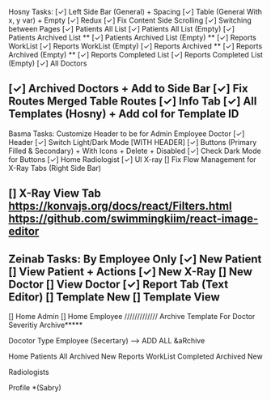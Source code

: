 Hosny Tasks:
[✓] Left Side Bar (General) + Spacing
[✓] Table (General With x, y var) + Empty
[✓] Redux
[✓] Fix Content Side Scrolling
[✓] Switching between Pages
[✓] Patients All List
[✓] Patients All List (Empty)
[✓] Patients Archived List **
[✓] Patients Archived List (Empty) **
[✓] Reports WorkList
[✓] Reports WorkList (Empty)
[✓] Reports Archived **
[✓] Reports Archived (Empty) **
[✓] Reports Completed List
[✓] Reports Completed List (Empty)
[✓] All Doctors

[✓] Archived Doctors + Add to Side Bar
[✓] Fix Routes Merged Table Routes
[✓] Info Tab
[✓] All Templates (Hosny) + Add col for Template ID
---

Basma Tasks:
Customize Header to be for Admin Employee Doctor
[✓] Header
[✓] Switch Light/Dark Mode [WITH HEADER]
[✓] Buttons (Primary Filled & Secondary) + With Icons + Delete + Disabled
[✓] Check Dark Mode for Buttons
[✓] Home Radiologist
[✓] UI X-ray
[] Fix Flow Management for X-Ray Tabs (Right Side Bar)

[] X-Ray View Tab  
    https://konvajs.org/docs/react/Filters.html 
    https://github.com/swimmingkiim/react-image-editor
---

Zeinab Tasks:
By Employee Only
[✓] New Patient
[] View Patient + Actions
[✓] New X-Ray
[] New Doctor
[] View Doctor
[✓] Report Tab (Text Editor)
[] Template New 
[] Template View
---




[] Home Admin
[] Home Employee
/////////////
Archive
Template For Doctor
Severitiy
Archive**\***

Docotor Type
Employee (Secertary) --> ADD ALL &aRchive


<!-- Drawer -->
Home
Patients
    All 
    Archived
    New
Reports
    WorkList
    Completed
    Archived
    New

Radiologists

Profile *(Sabry)